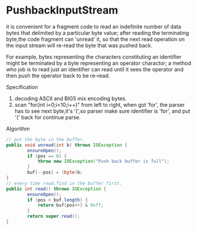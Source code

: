 # PushbackInputStream
it is convenient for a fragment code to read an indefinite number of data bytes that delimited by a particular byte value;
after reading the terminating byte,the code fragment can 'unread' it, so that the next read operation on the input stream will
 re-read the byte that was pushed back.

 For example, bytes representing the characters constituting an identifier might be terminated by a byte representing an operator charactor;
 a method who job is to read just an identifier can read until it sees the operator and then push the operator back to be re-read.

Specification

 1. decoding ASCII and BIG5 mix encoding bytes.
 2. scan "for(int i=0;i<10;i++)" from left to right, when got 'for', the parser has to see next byte,it's '(',so parser make sure identifier is 'for', and put '(' back for continue parse.

Algorithm

```java
// put the byte in the buffer.
public void unread(int b) throws IOException {
        ensureOpen();
        if (pos == 0) {
            throw new IOException("Push back buffer is full");
        }
        buf[--pos] = (byte)b;
}
// every time read,find in the buffer first.
public int read() throws IOException {
        ensureOpen();
        if (pos < buf.length) {
            return buf[pos++] & 0xff;
        }
        return super.read();
}
```
